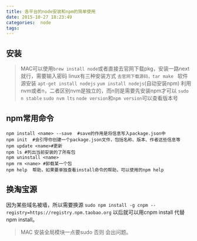 ```yaml
---
title: 各平台的node安装和npm的简单使用
date: 2015-10-27 18:23:49
categories:  node
tags:  
---
```



## 安装
>MAC可以使用`brew install node`或者直接去官网下载pkg，安装一路next就行，需要输入密码
linux有三种安装方式
`去官网下载源码，tar make `
软件源安装 `apt-get install nodejs`  `yum install nodejs`(自动安装npm)
利用nvm或者n，二者区别nvm是独立的，而n则是需要先安装npm才可以 `sudo n stable`  `sudo nvm lts`
`node version`和`npm version`可以查看版本号


## npm常用命令
```
npm install <name> --save  #save的作用是将信息写入package.json中
npm init  #会引导你创建一个package.json文件，包括名称、版本、作者这些信息等
npm update <name>#更新
npm ls #列出当前安装的了所有包
npm uninstall <name>
npm rm <name> #卸载某一个包
npm help  帮助，如果要单独查看install命令的帮助，可以使用的npm help 
```
## 换淘宝源
因为某些域名被墙，所以需要换源
`sudo npm install -g cnpm --registry=https://registry.npm.taobao.org`
以后就可以用cnpm install 代替 npm install。

>MAC 安装全局模块一点要sudo  否则 会出问题。